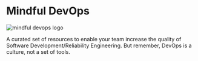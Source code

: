 # Mindful DevOps
![mindful devops logo](https://user-images.githubusercontent.com/5465056/69844582-e2299300-123a-11ea-9185-689900b88862.jpg)

A curated set of resources to enable your team increase the quality of Software Development/Reliability Engineering.
But remember, DevOps is a culture, not a set of tools.
